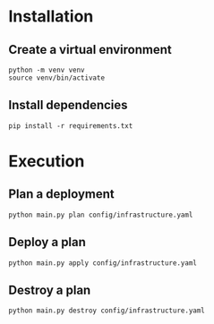 # Installation
## Create a virtual environment
```
python -m venv venv
source venv/bin/activate
```

## Install dependencies
```
pip install -r requirements.txt
```

# Execution
## Plan a deployment
```
python main.py plan config/infrastructure.yaml
```

## Deploy a plan
```
python main.py apply config/infrastructure.yaml
```

## Destroy a plan
```
python main.py destroy config/infrastructure.yaml
```
